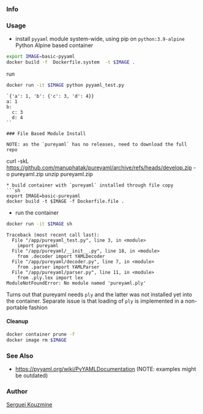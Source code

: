 ### Info

### Usage

* install `pyyaml` module system-wide, using pip on `python:3.9-alpine` Python Alpine based container
```sh
export IMAGE=basic-pyyaml
docker build -f  Dockerfile.system  -t $IMAGE .
```
run 
```sh
docker run -it $IMAGE python pyyaml_test.py
```
```text
`{'a': 1, 'b': {'c': 3, 'd': 4}}
a: 1
b:
  c: 3
  d: 4
``

### File Based Module Install

NOTE: as the `pureyaml` has no releases, need to download the full repo

```
curl -skL https://github.com/manuphatak/pureyaml/archive/refs/heads/develop.zip -o pureyaml.zip
unzip pureyaml.zip
```
* build container with `pureyaml` installed through file copy
```sh
export IMAGE=basic-pureyaml
docker build -t $IMAGE -f Dockerfile.file .

```
* run the container

```sh
docker run -it $IMAGE sh
```
```text
Traceback (most recent call last):
  File "/app/pureyaml_test.py", line 3, in <module>
    import pureyaml
  File "/app/pureyaml/__init__.py", line 18, in <module>
    from .decoder import YAMLDecoder
  File "/app/pureyaml/decoder.py", line 7, in <module>
    from .parser import YAMLParser
  File "/app/pureyaml/parser.py", line 11, in <module>
    from .ply.lex import lex
ModuleNotFoundError: No module named 'pureyaml.ply'

```
Turns out that  pureyaml needs `ply` and the latter was not installed yet into the container. Separate issue is that loading of `ply` is implemented in a non-portable fashion

#### Cleanup
```sh
docker container prune -f
docker image rm $IMAGE
```

### See Also
  * https://pyyaml.org/wiki/PyYAMLDocumentation (NOTE: examples might be outdated)
### Author
[Serguei Kouzmine](kouzmine_serguei@yahoo.com)
